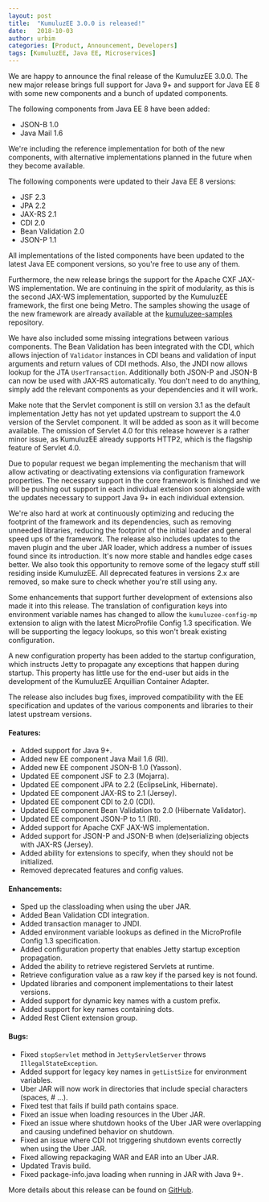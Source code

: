 ```yaml
---
layout: post
title:  "KumuluzEE 3.0.0 is released!"
date:   2018-10-03
author: urbim
categories: [Product, Announcement, Developers]
tags: [KumuluzEE, Java EE, Microservices]
---
```


We are happy to announce the final release of the KumuluzEE 3.0.0. The new major release brings full support for Java 9+
and support for Java EE 8 with some new components and a bunch of updated components.

The following components from Java EE 8 have been added:

- JSON-B 1.0
- Java Mail 1.6

We're including the reference implementation for both of the new components, with alternative implementations planned
in the future when they become available.

The following components were updated to their Java EE 8 versions:

- JSF 2.3
- JPA 2.2
- JAX-RS 2.1
- CDI 2.0
- Bean Validation 2.0
- JSON-P 1.1

All implementations of the listed components have been updated to the latest Java EE component versions, so you're free
to use any of them.

<!--more-->

Furthermore, the new release brings the support for the Apache CXF JAX-WS implementation. We are continuing in
the spirit of modularity, as this is the second JAX-WS implementation, supported by the KumuluzEE framework, the first
one being Metro. The samples showing the usage of the new framework are already available at the
[kumuluzee-samples](https://github.com/kumuluz/kumuluzee-samples/tree/master/jax-ws/jax-ws-cxf) repository.

We have also included some missing integrations between various components. The Bean Validation has been integrated with
the CDI, which allows injection of `Validator` instances in CDI beans and validation of input arguments and return
values of CDI methods. Also, the JNDI now allows lookup for the JTA `UserTransaction`. Additionally both JSON-P and
JSON-B can now be used with JAX-RS automatically. You don't need to do anything, simply add the relevant components as
your dependencies and it will work.

Make note that the Servlet component is still on version 3.1 as the default implementation Jetty has not yet updated
upstream to support the 4.0 version of the Servlet component. It will be added as soon as it will become available.
The omission of Servlet 4.0 for this release however is a rather minor issue, as KumuluzEE already supports HTTP2, which
is the flagship feature of Servlet 4.0.

Due to popular request we began implementing the mechanism that will allow activating or deactivating extensions
via configuration framework properties. The necessary support in the core framework is finished and we will be pushing
out support in each individual extension soon alongside with the updates necessary to support Java 9+ in
each individual extension.

We're also hard at work at continuously optimizing and reducing the footprint of the framework and its dependencies,
such as removing unneeded libraries, reducing the footprint of the initial loader and general speed ups of the
framework. The release also includes updates to the maven plugin and the uber JAR loader, which address a number of
issues found since its introduction. It's now more stable and handles edge cases better. We also took this opportunity
to remove some of the legacy stuff still residing inside KumuluzEE. All deprecated features in versions 2.x are
removed, so make sure to check whether you're still using any.

Some enhancements that support further development of extensions also made it into this release. The translation
of configuration keys into environment variable names has changed to allow the `kumuluzee-config-mp` extension to align
with the latest MicroProfile Config 1.3 specification. We will be supporting the legacy lookups, so this won't break
existing configuration.

A new configuration property has been added to the startup configuration, which instructs Jetty to propagate any
exceptions that happen during startup. This property has little use for the end-user but aids in the development of
the KumuluzEE Arquillian Container Adapter.

The release also includes bug fixes, improved compatibility with the EE specification and updates of the various
components and libraries to their latest upstream versions.

#### Features:

- Added support for Java 9+.
- Added new EE component Java Mail 1.6 (RI).
- Added new EE component JSON-B 1.0 (Yasson).
- Updated EE component JSF to 2.3 (Mojarra).
- Updated EE component JPA to 2.2 (EclipseLink, Hibernate).
- Updated EE component JAX-RS to 2.1 (Jersey).
- Updated EE component CDI to 2.0 (CDI).
- Updated EE component Bean Validation to 2.0 (Hibernate Validator).
- Updated EE component JSON-P to 1.1 (RI).
- Added support for Apache CXF JAX-WS implementation.
- Added support for JSON-P and JSON-B when (de)serializing objects with JAX-RS (Jersey).
- Added ability for extensions to specify, when they should not be initialized.
- Removed deprecated features and config values.

#### Enhancements:

- Sped up the classloading when using the uber JAR.
- Added Bean Validation CDI integration.
- Added transaction manager to JNDI.
- Added environment variable lookups as defined in the MicroProfile Config 1.3 specification.
- Added configuration property that enables Jetty startup exception propagation.
- Added the ability to retrieve registered Servlets at runtime.
- Retrieve configuration value as a raw key if the parsed key is not found.
- Updated libraries and component implementations to their latest versions.
- Added support for dynamic key names with a custom prefix.
- Added support for key names containing dots.
- Added Rest Client extension group.

#### Bugs:

- Fixed `stopServlet` method in `JettyServletServer` throws `IllegalStateException`.
- Added support for legacy key names in `getListSize` for environment variables.
- Uber JAR will now work in directories that include special characters (spaces, # ...).
- Fixed test that fails if build path contains space.
- Fixed an issue when loading resources in the Uber JAR.
- Fixed an issue where shutdown hooks of the Uber JAR were overlapping and causing undefined behavior on shutdown.
- Fixed an issue where CDI not triggering shutdown events correctly when using the Uber JAR.
- Fixed allowing repackaging WAR and EAR into an Uber JAR.
- Updated Travis build.
- Fixed package-info.java loading when running in JAR with Java 9+.

More details about this release can be found on [GitHub](https://github.com/kumuluz/kumuluzee/releases/tag/v3.0.0).
